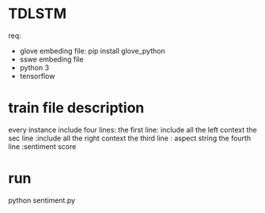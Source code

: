 # TDLSTM

req:
- glove embeding file: pip install glove_python
- sswe embeding file
- python 3
- tensorflow

# train file description
every instance include four lines:
the first line: include all the left context 
the sec line :include all the right context
the third line : aspect string
the fourth line :sentiment score

# run
python sentiment.py
